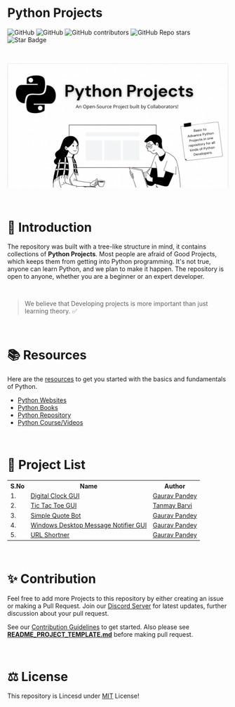 # Python Projects

![GitHub](https://img.shields.io/badge/contributions-Welcome-green)
![GitHub](https://img.shields.io/badge/PRs-Welcome-green)
![GitHub contributors](https://img.shields.io/github/contributors/gaurtvin/python-project)
![GitHub Repo stars](https://img.shields.io/github/stars/gaurtvin/python-projects)
<img src="https://img.shields.io/static/v1?label=%F0%9F%8C%9F&message=If%20Useful&style=style=flat&color=fcfcfc" alt="Star Badge"/>

<br>

<!-- [![forthebadge](https://forthebadge.com/images/badges/made-with-python.svg)](https://forthebadge.com) [![forthebadge](https://forthebadge.com/images/badges/built-with-love.svg)](https://forthebadge.com) [![forthebadge](https://forthebadge.com/images/badges/open-source.svg)]()
[![forthebadge](https://forthebadge.com/images/badges/for-you.svg)](https://forthebadge.com) -->

![](./images/cover-image.png)

<br>

# 📌 Introduction

The repository was built with a tree-like structure in mind, it contains collections of **Python Projects**. Most people are afraid of Good Projects, which keeps them from getting into Python programming. It's not true, anyone can learn Python, and we plan to make it happen. The repository is open to anyone, whether you are a beginner or an expert developer.

<br>

> We believe that Developing projects is more important than just learning theory. ✅

<br>

# 📚 Resources

Here are the [resources](./python-resources) to get you started with the basics and fundamentals of Python.

- [Python Websites](https://github.com/gaurtvin/python-projects/tree/master/python-resources#python-websites)
- [Python Books](https://github.com/gaurtvin/python-projects/tree/master/python-resources#python-books)
- [Python Repository](https://github.com/gaurtvin/python-projects/tree/master/python-resources#python-repositories)
- [Python Course/Videos](https://github.com/gaurtvin/python-projects/tree/master/python-resources#python-coursesvideos)

<br>

# 🤖 Project List

<table width="100%" class="table">
<tr>
<th>S.No</th>
<th>Name</th>
<th>Author</th>
</tr>
<tr><td>1.</td><td><a target="_blank" href="https://github.com/gaurtvin/python-projects/tree/master/projects/digital-clock">Digital Clock GUI</a></td><td><a href="https://github.com/gaurtvin"> Gaurav Pandey</a></</td></tr>
<tr><td>2.</td><td><a target="_blank" href="https://github.com/gaurtvin/python-projects/tree/master/projects/Tic-Tac-Toe">Tic Tac Toe GUI</a></td><td><a href="https://github.com/TanCodes"> Tanmay Barvi</a></td></tr>
<tr><td>3.</td><td><a target="_blank" href="https://github.com/gaurtvin/python-projects/tree/master/projects/Simple-Quote-Bot">Simple Quote Bot</a></td><td><a href="https://github.com/gaurtvin"> Gaurav Pandey</a></td></tr>
<tr><td>4.</td><td><a target="_blank" href="https://github.com/gaurtvin/python-projects/tree/master/projects/Windows-Message-Notifier">Windows Desktop Message Notifier GUI</a></td><td><a href="https://github.com/gaurtvin"> Gaurav Pandey</a></td></tr>
<tr><td>5.</td><td><a target="_blank" href="https://github.com/gaurtvin/python-projects/tree/master/projects/Url-Shortner">URL Shortner</a></td><td><a href="https://github.com/gaurtvin"> Gaurav Pandey</a></td></tr>
</table> 

<br>

# ✨ Contribution

Feel free to add more Projects to this repository by either creating an issue or making a Pull Request. Join our [Discord Server](https://discord.gg/dWeV3pjqu2) for latest updates, further discussion about your pull request.

See our [Contribution Guidelines](CONTRIBUTING.md) to get started. Also please see [**README_PROJECT_TEMPLATE.md**](https://github.com/gaurtvin/python-projects/blob/master/README_PROJECT_TEMPLATE.md) before making pull request.

<!-- ## 🥳 Our Contributors

<table style="border:none">
	<tr>
		<td>
			<a href="https://github.com/gaurtvin/python-projects/graphs/contributors">
  <img src="https://contrib.rocks/image?repo=gaurtvin/python-projects" />
</a>
		</td>
	</tr>
</table>

Be the next to contribute and you'll see yourself in this chart! -->

<!-- # 📝 Project Maintainers

<table align=center>
<tr>

<td align="center"><a href="https://github.com/TanCodes">
<img style="border-radius:50%" src="https://avatars.githubusercontent.com/u/64544882?v=4" width=150px height=150px /></a></br>
<h4>Tanmay Barvi</h4>
<a href=https://www.linkedin.com/in/tanmay-barvi-2a0206126/"><img src="https://mpng.subpng.com/20180324/vhe/kisspng-linkedin-computer-icons-logo-social-networking-ser-facebook-5ab6ebfe5f5397.2333748215219374063905.jpg" width="32px" height="32px"></a></td>

<td align="center"><a href="https://github.com/gaurtvin">
<img  src="https://avatars.githubusercontent.com/u/78334545?v=4" width=150px height=150px  /></a></br>
<h4>Gaurav Pandey</h4>
<a href="https://www.linkedin.com/in/gaurtvin/"><img src="https://mpng.subpng.com/20180324/vhe/kisspng-linkedin-computer-icons-logo-social-networking-ser-facebook-5ab6ebfe5f5397.2333748215219374063905.jpg" width="32px" height="32px"></a></td>

</tr>
</table> -->

<br>

# ⚖️ License

This repository is Lincesd under [MIT](https://choosealicense.com/licenses/mit/) License!
